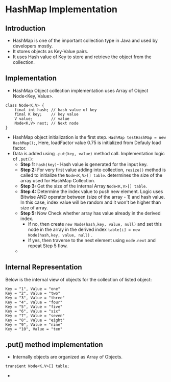 # HashMap Implementation

## Introduction
* HashMap is one of the important collection type in Java and used by developers mostly. 
* It stores objects as Key-Value pairs.
* It uses Hash value of Key to store and retrieve the object from the collection.

## Implementation
* HashMap Object collection implementation uses Array of Object Node<Key, Value>.
```
class Node<K,V> {
    final int hash; // hash value of key
    final K key;    // key value 
    V value;        // value
    Node<K,V> next; // Next node
}
```
* HashMap object initialization is the first step. `HashMap testHashMap = new HashMap();`, Here, loadFactor value 0.75 is initialized from Defauly load factor.
* Data is added using `.put(key, value)` method call. Implementation logic of `.put()`: 
    * **Step 1:** `hash(key)`-  Hash value
    is generated for the input key.
    * **Step 2:** For very first value adding into collection, `resize()` method is called to initialize the `Node<K,V>[] table`.  determines the size of the array used for HashMap Collection.
    * **Step 3:** Get the size of the internal Array `Node<K,V>[] table`.
    * **Step 4:** Determine the index value to push new element. Logic uses Bitwise AND operator between (size of the array - 1) and hash value. In this case, index value will be random and it won't be higher than size of array.
    * **Step 5:** Now Check whether array has value already in the derived index. 
        * If no, then create `new Node(hash,key, value, null)` and set this node in the array in the derived index `table[i] = new Node(hash,key, value, null)` .
        * If yes, then traverse to the next element using `node.next` and repeat Step 5 flow.
    *  




## Internal Representation
Below is the internal view of objects for the collection of listed object: 
```
Key = "1", Value = "one"
Key = "2", Value = "two"
Key = "3", Value = "three"
Key = "4", Value = "four"
Key = "5", Value = "five"
Key = "6", Value = "six"
Key = "7", Value = "seven"
Key = "8", Value = "eight"
Key = "9", Value = "nine"
Key = "10", Value = "ten"
```
## .put() method implementation
* Internally objects are organized as Array of Objects.
```
transient Node<K,V>[] table;
```
* 

